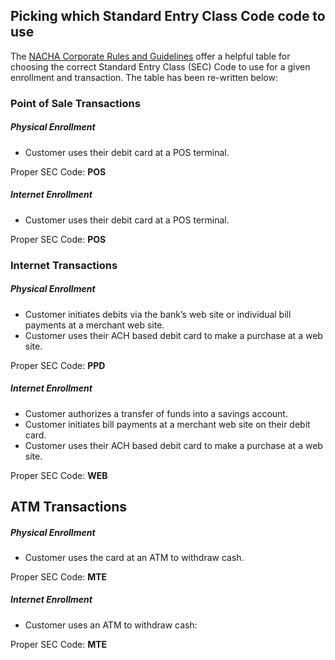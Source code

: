 ## Picking which Standard Entry Class Code code to use

The [NACHA Corporate Rules and Guidelines](https://github.com/moov-io/ach/blob/master/docs/2013-Corporate-Rules-and-Guidelines.pdf) offer a helpful table for choosing the correct Standard Entry Class (SEC) Code to use for a given enrollment and transaction. The table has been re-written below:

### Point of Sale Transactions

##### Physical Enrollment

- Customer uses their debit card at a POS terminal.

<p>Proper SEC Code: <strong>POS</strong></p>

##### Internet Enrollment

- Customer uses their debit card at a POS terminal.

<p>Proper SEC Code: <strong>POS</strong></p>

### Internet Transactions

##### Physical Enrollment

- Customer initiates debits via the bank’s web site or individual bill payments at a merchant web site.
- Customer uses their ACH based debit card to make a purchase at a web site.

<p>Proper SEC Code: <strong>PPD</strong></p>

##### Internet Enrollment

- Customer authorizes a transfer of funds into a savings account.
- Customer initiates bill payments at a merchant web site on their debit card.
- Customer uses their ACH based debit card to make a purchase at a web site.

<p>Proper SEC Code: <strong>WEB</strong></p>

## ATM Transactions

##### Physical Enrollment

- Customer uses the card at an ATM to withdraw cash.

<p>Proper SEC Code: <strong>MTE</strong></p>

##### Internet Enrollment

- Customer uses an ATM to withdraw cash:

<p>Proper SEC Code: <strong>MTE</strong></p>
